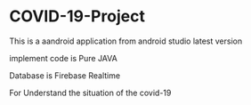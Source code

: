 # COVID-19-Project
This is a aandroid application from android studio latest version 

implement code is Pure JAVA 

Database is Firebase Realtime

For Understand the situation of the covid-19
